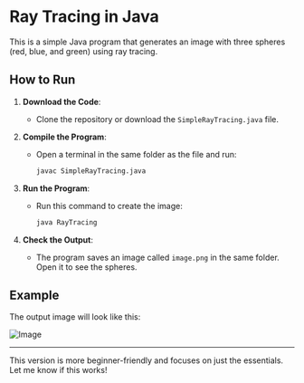 # Ray Tracing in Java

This is a simple Java program that generates an image with three spheres (red, blue, and green) using ray tracing.

## How to Run
1. **Download the Code**:
   - Clone the repository or download the `SimpleRayTracing.java` file.

2. **Compile the Program**:
   - Open a terminal in the same folder as the file and run:
     ```bash
     javac SimpleRayTracing.java
     ```

3. **Run the Program**:
   - Run this command to create the image:
     ```bash
     java RayTracing
     ```

4. **Check the Output**:
   - The program saves an image called `image.png` in the same folder. Open it to see the spheres.

## Example
The output image will look like this:

![Image](image.png)

---

This version is more beginner-friendly and focuses on just the essentials. Let me know if this works!
